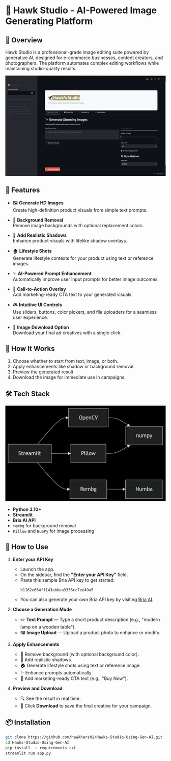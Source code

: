 # 🦅 Hawk Studio - AI-Powered Image Generating Platform

## 🌟 Overview
Hawk Studio is a professional-grade image editing suite powered by generative AI, designed for e-commerce businesses, content creators, and photographers. The platform automates complex editing workflows while maintaining studio-quality results.

![Hawk Studio Interface](https://github.com/hawkharsh1/Hawks-Studio-Using-Generative-AI/blob/main/image.png)


## 🌟 Features

- 🖼️ **Generate HD Images**  
  Create high-definition product visuals from simple text prompts.

- 🎯 **Background Removal**  
  Remove image backgrounds with optional replacement colors.

- 🌅 **Add Realistic Shadows**  
  Enhance product visuals with lifelike shadow overlays.

- 🏠 **Lifestyle Shots**  
  Generate lifestyle contexts for your product using text or reference images.

- ✨ **AI-Powered Prompt Enhancement**  
  Automatically improve user input prompts for better image outcomes.

- 📝 **Call-to-Action Overlay**  
  Add marketing-ready CTA text to your generated visuals.

- 🎮 **Intuitive UI Controls**  
  Use sliders, buttons, color pickers, and file uploaders for a seamless user experience.

- 💾 **Image Download Option**  
  Download your final ad creatives with a single click.

## 🚀 How It Works

1. Choose whether to start from text, image, or both.
2. Apply enhancements like shadow or background removal.
3. Preview the generated result.
4. Download the image for immediate use in campaigns.

## 🛠️ Tech Stack
![screen shot](https://github.com/hawkharsh1/Hawks-Studio-Using-Generative-AI/blob/main/Techstack.png)

- **Python 3.10+**
- **Streamlit**
- **Bria AI API**
- `rembg` for background removal
- `Pillow` and `NumPy` for image processing

## 🧪 How to Use

1. **Enter your API Key**
   - Launch the app.
   - On the sidebar, find the **"Enter your API Key"** field.
   - Paste this sample Bria API key to get started:
     ```
     b1162e664ff143abbea3336cc7ee49a5
     ```
   - You can also generate your own Bria API key by visiting [Bria AI](https://bria.ai).

2. **Choose a Generation Mode**
   - ✏️ **Text Prompt** — Type a short product description (e.g., "modern lamp on a wooden table").
   - 🖼️ **Image Upload** — Upload a product photo to enhance or modify.

3. **Apply Enhancements**
   - 🎯 Remove background (with optional background color).
   - 🌅 Add realistic shadows.
   - 🏠 Generate lifestyle shots using text or reference image.
   - ✨ Enhance prompts automatically.
   - 📝 Add marketing-ready CTA text (e.g., "Buy Now").

4. **Preview and Download**
   - 🔍 See the result in real time.
   - 💾 Click **Download** to save the final creative for your campaign.


## 📦 Installation

```bash
git clone https://github.com/hawkharsh1/Hawks-Studio-Using-Gen-AI.git
cd Hawks-Studio-Using-Gen-AI
pip install -r requirements.txt
streamlit run app.py
